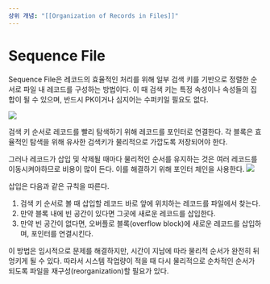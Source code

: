 ```yaml
---
상위 개념: "[[Organization of Records in Files]]"
---
```

# Sequence File
Sequence File은 레코드의 효율적인 처리를 위해 일부 검색 키를 기반으로 정렬한 순서로 파일 내 레코드를 구성하는 방법이다. 이 때 검색 키는 특정 속성이나 속성들의 집합이 될 수 있으며, 반드시 PK이거나 심지어는 수퍼키일 필요도 없다.

![](https://i.imgur.com/OEhCSK4.png)

검색 키 순서로 레코드를 빨리 탐색하기 위해 레코드를 포인터로 연결한다. 각 블록은 효율적인 탐색을 위해 유사한 검색키가 물리적으로 가깝도록 저장되어야 한다.

 그러나 레코드가 삽입 및 삭제될 때마다 물리적인 순서를 유지하는 것은 여러 레코드를 이동시켜야하므로 비용이 많이 든다. 이를 해결하기 위해 포인터 체인을 사용한다.
![](https://i.imgur.com/lytj5Il.png)

삽입은 다음과 같은 규칙을 따른다.
1. 검색 키 순서로 볼 때 삽입할 레코드 바로 앞에 위치하는 레코드를 파일에서 찾는다.
2. 만약 블록 내에 빈 공간이 있다면 그곳에 새로운 레코드를 삽입한다.
3. 만약 빈 공간이 없다면, 오버플로 블록(overflow block)에 새로운 레코드를 삽입하며, 포인터를 연결시킨다.

이 방법은 임시적으로 문제를 해결하지만, 시간이 지남에 따라 물리적 순서가 완전히 뒤엉키게 될 수 있다. 따라서 시스템 작업량이 적을 때 다시 물리적으로 순차적인 순서가 되도록 파일을 재구성(reorganization)할 필요가 있다.
